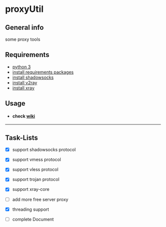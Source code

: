 # proxyUtil

## General info
some proxy tools

## Requirements
- [python 3](https://www.python.org/downloads)
- [install requirements packages](https://gist.github.com/mheidari98/8ae29b88bd98f8f59828b0ec112811e7)
- [install shadowsocks](https://github.com/shadowsocks/shadowsocks-libev#installation)    
- [install v2ray](https://www.v2fly.org/en_US/guide/install.html)
- [install xray](https://github.com/XTLS/Xray-core#installation)

## Usage
  + #### check [wiki](https://github.com/mheidari98/proxyUtil/wiki)

---

## Task-Lists
- [x] support shadowsocks protocol
- [x] support vmess protocol
- [x] support vless protocol
- [x] support trojan protocol
- [x] support xray-core
- [ ] add more free server proxy
- [x] threading support
- [ ] complete Document

